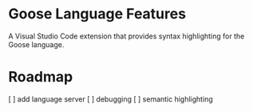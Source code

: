 # Goose Language Features

A Visual Studio Code extension that provides syntax highlighting for the Goose language.

# Roadmap

[ ] add language server
[ ] debugging
[ ] semantic highlighting
